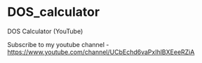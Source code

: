 # DOS_calculator
DOS Calculator (YouTube)

Subscribe to my youtube channel - https://www.youtube.com/channel/UCbEchd6vaPxIhlBXEeeRZiA

